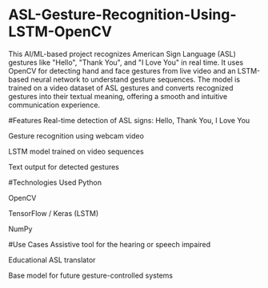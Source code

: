 # ASL-Gesture-Recognition-Using-LSTM-OpenCV
This AI/ML-based project recognizes American Sign Language (ASL) gestures like "Hello", "Thank You", and "I Love You" in real time. It uses OpenCV for detecting hand and face gestures from live video and an LSTM-based neural network to understand gesture sequences. The model is trained on a video dataset of ASL gestures and converts recognized gestures into their textual meaning, offering a smooth and intuitive communication experience.

#Features
Real-time detection of ASL signs: Hello, Thank You, I Love You

Gesture recognition using webcam video

LSTM model trained on video sequences

Text output for detected gestures

#Technologies Used
Python

OpenCV

TensorFlow / Keras (LSTM)

NumPy

#Use Cases
Assistive tool for the hearing or speech impaired

Educational ASL translator

Base model for future gesture-controlled systems
